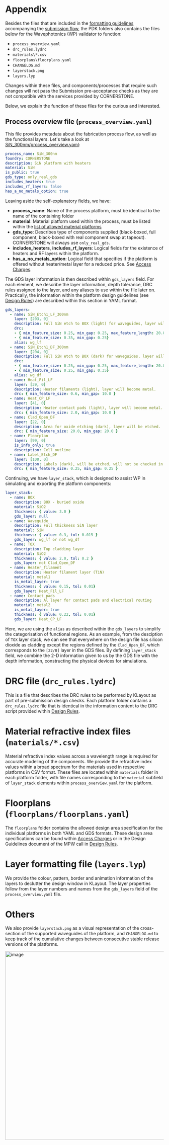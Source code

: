 # Appendix

Besides the files that are included in the [formatting
guidelines](./guidelines/index.md) accompanying the [submission
flow](./readme.md#submission-format), the PDK folders also contains
the files below for the Wavephotonics (WP) validator to function:

- `process_overview.yaml`
- `drc_rules.lydrc`
- `materials\*.csv`
- `floorplans\floorplans.yaml`
- `CHANGELOG.md`
- `layerstack.png`
- `layers.lyp`

Changes within these files, and components/processes that require such
changes will not pass the Submission pre-acceptance checks as they are
not compatible with the services provided by CORNERSTONE.

Below, we explain the function of these files for the curious and
interested.

## Process overview file (`process_overview.yaml`)

This file provides metadata about the fabrication process flow, as well
as the functional layers. Let's take a look at
[SiN_300nm/process_overview.yaml](../SiN_300nm/process_overview.yaml):

``` yaml
process_name: SiN_300nm
foundry: CORNERSTONE
description: SiN platform with heaters
material: SiN
is_public: true
gds_type: only_real_gds
includes_heaters: true
includes_rf_layers: false
has_a_no_metals_option: true
```

Leaving aside the self-explanatory fields, we have:

- **process_name**: Name of the process platform, must be identical to the name of the containing folder
- **material**: Material platform used within the process, must be listed within the [list of allowed material platforms](./references/materials_list.md)
- **gds_type**: Describes type of components supplied (black-boxed, full component, black-boxed with real component swap at tapeout). CORNERSTONE will always use `only_real_gds`.
- **includes_heaters**, **includes_rf_layers**: Logical fields for the existence of heaters and RF layers within the platform.
- **has_a_no_metals_option**: Logical field that specifies if the platform is offered without heater/metal layer for a reduced price. See [Access Charges](https://www.cornerstone.sotonfab.co.uk/mpw-schedule-costs/).

The GDS layer information is then described within `gds_layers` field.
For each element, we describe the layer information, depth tolerance,
DRC rules assigned to the layer, and any aliases to use within the file
later on. Practically, the information within the platform design
guidelines (see [Design
Rules](https://www.cornerstone.sotonfab.co.uk/design-rules/)) are
described within this section in YAML format.

``` yaml
gds_layers:
  - name: SiN_Etch1_LF_300nm
    layer: [203, 0]
    description: Full SiN etch to BOX (light) for waveguides, layer will be protected. No max feature length @0.35um features.
    drc: 
    - { min_feature_size: 0.25, min_gap: 0.25, max_feature_length: 20.0 }
    - { min_feature_size: 0.35, min_gap: 0.25}
    alias: wg_lf
  - name: SiN_Etch1_DF_300nm
    layer: [204, 0]
    description: Full SiN etch to BOX (dark) for waveguides, layer will be etched. No max feature length @0.35um gaps
    drc: 
    - { min_feature_size: 0.25, min_gap: 0.25, max_feature_length: 20.0 }
    - { min_feature_size: 0.25, min_gap: 0.35}
    alias: wg_df
  - name: Heat_Fil_LF
    layer: [39, 0]
    description: Heater filaments (light), layer will become metal.
    drc: { min_feature_size: 0.6, min_gap: 10.0 }
  - name: Heat_CP_LF
    layer: [41, 0]
    description: Heater contact pads (light), layer will become metal.
    drc: { min_feature_size: 2.0, min_gap: 10.0 }
  - name: Clad_Open_DF
    layer: [22, 0]
    description: Area for oxide etching (dark), layer will be etched. 
    drc: { min_feature_size: 20.0, min_gap: 20.0 }
  - name: Floorplan
    layer: [99, 0]
    is_info_only: true
    description: Cell outline
  - name: Label_Etch_DF
    layer: [100, 0]
    description: Labels (dark), will be etched, will not be checked in DRC
    drc: { min_feature_size: 0.25, min_gap: 0.25 }
```

Continuing, we have `layer_stack`, which is designed to assist WP in
simulating and exporting the platform components:

``` yaml
layer_stack:
  - name: BOX
    description: BOX - buried oxide
    material: SiO2
    thickness: { value: 3.0 }
    gds_layer: null
  - name: Waveguide
    description: Full thickness SiN layer
    material: SiN
    thickness: { value: 0.3, tol: 0.015 }
    gds_layer: wg_lf or not wg_df
  - name: TOX
    description: Top cladding layer
    material: SiO2
    thickness: { value: 2.0, tol: 0.2 }
    gds_layer: not Clad_Open_DF
  - name: Heater_filament
    description: Heater filament layer (TiN)
    material: metal1
    is_metal_layer: true
    thickness: { value: 0.15, tol: 0.01}
    gds_layer: Heat_Fil_LF
  - name: Contact_pads
    description: Al layer for contact pads and electrical routing
    material: metal2
    is_metal_layer: true
    thickness: { value: 0.22, tol: 0.01}
    gds_layer: Heat_CP_LF
```

Here, we are using the `alias` as described within the `gds_layers` to
simplify the categorisation of functional regions. As an example, from
the desciption of `TOX` layer stack, we can see that everywhere on the
design file has silicon dioxide as cladding except the regions defined
by the `Clad_Open_DF`, which corresponds to the `[22/0]` layer in the
GDS files. By defining `layer_stack` field, we combine the 2-D
information given to us by the GDS file with the depth information,
constructing the physical devices for simulations.

# DRC file (`drc_rules.lydrc`)

This is a file that describes the DRC rules to be performed by KLayout
as part of pre-submission design checks. Each platform folder contains a
`drc_rules.lydrc` file that is identical in the information content to
the DRC script provided within [Design
Rules](https://www.cornerstone.sotonfab.co.uk/design-rules/).

# Material refractive index files (`materials/*.csv`)

Material refractive index values across a wavelength range is required
for accurate modeling of the components. We provide the refractive index
values within a broad spectrum for the materials used in respective
platforms in CSV format. These files are located within `materials`
folder in each platform folder, with file names corresponding to the
`material` subfield of `layer_stack` elements within
`process_overview.yaml` for the platform.

# Floorplans (`floorplans/floorplans.yaml`)

The `floorplans` folder contains the allowed design area specification
for the individual platforms in both YAML and GDS formats. These design
area specifications can be found within [Access
Charges](https://www.cornerstone.sotonfab.co.uk/mpw-schedule-costs/) or
in the Design Guidelines document of the MPW call in [Design
Rules](https://www.cornerstone.sotonfab.co.uk/design-rules/).

# Layer formatting file (`layers.lyp`)

We provide the colour, pattern, border and animation information of the
layers to declutter the design window in KLayout. The layer properties
follow from the layer numbers and names from the `gds_layers` field of
the `process_overview.yaml` file.

# Others

We also provide `layerstack.png` as a visual representation of the
cross-section of the supported waveguides of the platform, and
`CHANGELOG.md` to keep track of the cumulative changes between
consecutive stable release versions of the platforms.

<img src="../Si_220nm_active/layerstack.png" class="align-center"
width="600" alt="image" />